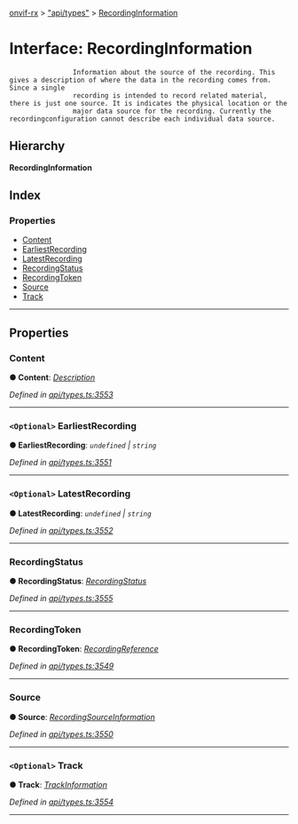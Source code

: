 [onvif-rx](../README.md) > ["api/types"](../modules/_api_types_.md) > [RecordingInformation](../interfaces/_api_types_.recordinginformation.md)

# Interface: RecordingInformation

```
                Information about the source of the recording. This gives a description of where the data in the recording comes from. Since a single
                recording is intended to record related material, there is just one source. It is indicates the physical location or the
                major data source for the recording. Currently the recordingconfiguration cannot describe each individual data source.
```

## Hierarchy

**RecordingInformation**

## Index

### Properties

* [Content](_api_types_.recordinginformation.md#content)
* [EarliestRecording](_api_types_.recordinginformation.md#earliestrecording)
* [LatestRecording](_api_types_.recordinginformation.md#latestrecording)
* [RecordingStatus](_api_types_.recordinginformation.md#recordingstatus)
* [RecordingToken](_api_types_.recordinginformation.md#recordingtoken)
* [Source](_api_types_.recordinginformation.md#source)
* [Track](_api_types_.recordinginformation.md#track)

---

## Properties

<a id="content"></a>

###  Content

**● Content**: *[Description](../modules/_api_types_.md#description)*

*Defined in [api/types.ts:3553](https://github.com/patrickmichalina/onvif-rx/blob/3ab1739/src/api/types.ts#L3553)*

___
<a id="earliestrecording"></a>

### `<Optional>` EarliestRecording

**● EarliestRecording**: *`undefined` \| `string`*

*Defined in [api/types.ts:3551](https://github.com/patrickmichalina/onvif-rx/blob/3ab1739/src/api/types.ts#L3551)*

___
<a id="latestrecording"></a>

### `<Optional>` LatestRecording

**● LatestRecording**: *`undefined` \| `string`*

*Defined in [api/types.ts:3552](https://github.com/patrickmichalina/onvif-rx/blob/3ab1739/src/api/types.ts#L3552)*

___
<a id="recordingstatus"></a>

###  RecordingStatus

**● RecordingStatus**: *[RecordingStatus](../enums/_api_types_.recordingstatus.md)*

*Defined in [api/types.ts:3555](https://github.com/patrickmichalina/onvif-rx/blob/3ab1739/src/api/types.ts#L3555)*

___
<a id="recordingtoken"></a>

###  RecordingToken

**● RecordingToken**: *[RecordingReference](../modules/_api_types_.md#recordingreference)*

*Defined in [api/types.ts:3549](https://github.com/patrickmichalina/onvif-rx/blob/3ab1739/src/api/types.ts#L3549)*

___
<a id="source"></a>

###  Source

**● Source**: *[RecordingSourceInformation](_api_types_.recordingsourceinformation.md)*

*Defined in [api/types.ts:3550](https://github.com/patrickmichalina/onvif-rx/blob/3ab1739/src/api/types.ts#L3550)*

___
<a id="track"></a>

### `<Optional>` Track

**● Track**: *[TrackInformation](_api_types_.trackinformation.md)*

*Defined in [api/types.ts:3554](https://github.com/patrickmichalina/onvif-rx/blob/3ab1739/src/api/types.ts#L3554)*

___

